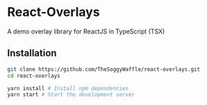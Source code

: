 # React-Overlays

A demo overlay library for ReactJS in TypeScript (TSX)

## Installation

```zsh
git clone https://github.com/TheSoggyWaffle/react-overlays.git
cd react-overlays

yarn install # Install npm dependencies
yarn start # Start the development server
```
